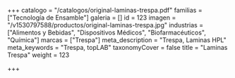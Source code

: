 +++
catalogo = "/catalogos/original-laminas-trespa.pdf"
familias = ["Tecnología de Ensamble"]
galeria = []
id = 123
imagen = "/v1530797588/productos/original-laminas-trespa.jpg"
industrias = ["Alimentos y Bebidas", "Dispositivos Médicos", "Biofarmacéuticos", "Química"]
marcas = ["Trespa"]
meta_description = "Trespa, Laminas HPL"
meta_keywords = "Trespa, topLAB"
taxonomyCover = false
title = "Laminas Trespa"
weight = 123

+++
